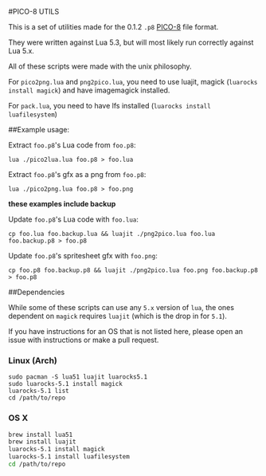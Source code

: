 #PICO-8 UTILS

This is a set of utilities made for the 0.1.2 `.p8` [PICO-8](http://www.lexaloffle.com/pico-8.php) file format.

They were written against Lua 5.3, but will most likely run correctly against Lua 5.x.

All of these scripts were made with the unix philosophy.

For `pico2png.lua` and `png2pico.lua`, you need to use luajit, magick (`luarocks install magick`) and have imagemagick installed.

For `pack.lua`, you need to have lfs installed (`luarocks install luafilesystem`)

##Example usage:

Extract `foo.p8`'s Lua code from `foo.p8`:

`lua ./pico2lua.lua foo.p8 > foo.lua`

Extract `foo.p8`'s gfx as a png from `foo.p8`:

`lua ./pico2png.lua foo.p8 > foo.png`

__these examples include backup__

Update `foo.p8`'s Lua code with `foo.lua`:

`cp foo.lua foo.backup.lua && luajit ./png2pico.lua foo.lua foo.backup.p8 > foo.p8`

Update `foo.p8`'s spritesheet gfx with `foo.png`:

`cp foo.p8 foo.backup.p8 && luajit ./png2pico.lua foo.png foo.backup.p8 > foo.p8`

##Dependencies

While some of these scripts can use any `5.x` version of `lua`, the ones dependent on `magick` requires `luajit` (which is the drop in for `5.1`).

If you have instructions for an OS that is not listed here, please open an issue with instructions or make a pull request.

### Linux (Arch)

```
sudo pacman -S lua51 luajit luarocks5.1
sudo luarocks-5.1 install magick
luarocks-5.1 list
cd /path/to/repo
```

### OS X

```bash
brew install lua51
brew install luajit
luarocks-5.1 install magick
luarocks-5.1 install luafilesystem
cd /path/to/repo
```
